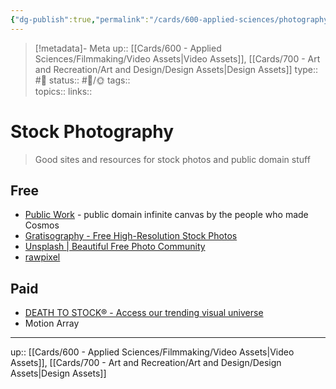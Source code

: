 ```yaml
---
{"dg-publish":true,"permalink":"/cards/600-applied-sciences/photography/stock-photography/","title":"Stock Photography"}
---
```


> [!metadata]- Meta
> up:: [[Cards/600 - Applied Sciences/Filmmaking/Video Assets\|Video Assets]], [[Cards/700 - Art and Recreation/Art and Design/Design Assets\|Design Assets]]
> type:: #📝 
> status:: #📝/🌞
> tags::  
> topics:: 
> links::

# Stock Photography

> Good sites and resources for stock photos and public domain stuff

## Free
- [Public Work](https://public.work/) - public domain infinite canvas by the people who made Cosmos
- [Gratisography - Free High-Resolution Stock Photos](https://gratisography.com/)
- [Unsplash | Beautiful Free Photo Community](https://unsplash.com/)
- [rawpixel](https://www.rawpixel.com/)

## Paid
- [DEATH TO STOCK® - Access our trending visual universe](https://www.deathtothestockphoto.com/)
- Motion Array

---
up:: [[Cards/600 - Applied Sciences/Filmmaking/Video Assets\|Video Assets]], [[Cards/700 - Art and Recreation/Art and Design/Design Assets\|Design Assets]]

